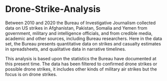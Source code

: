 # Drone-Strike-Analysis

Between 2010 and 2020 the Bureau of Investigative Journalism collected data on US strikes in Afghanistan, Pakistan, Somalia and Yemen from government, military and intelligence officials, and from credible media, academic and other sources, including Bureau researchers. Here in the data set, the Bureau presents quantitative data on strikes and casualty estimates in spreadsheets, and qualitative data in narrative timelines.

This analysis is based upon the statistics the Bureau have documented at this present time. The data has been filtered to confirmed drone strikes or possible drone strikes, it includes other kinds of military air strikes but the focus is on drone strikes.
